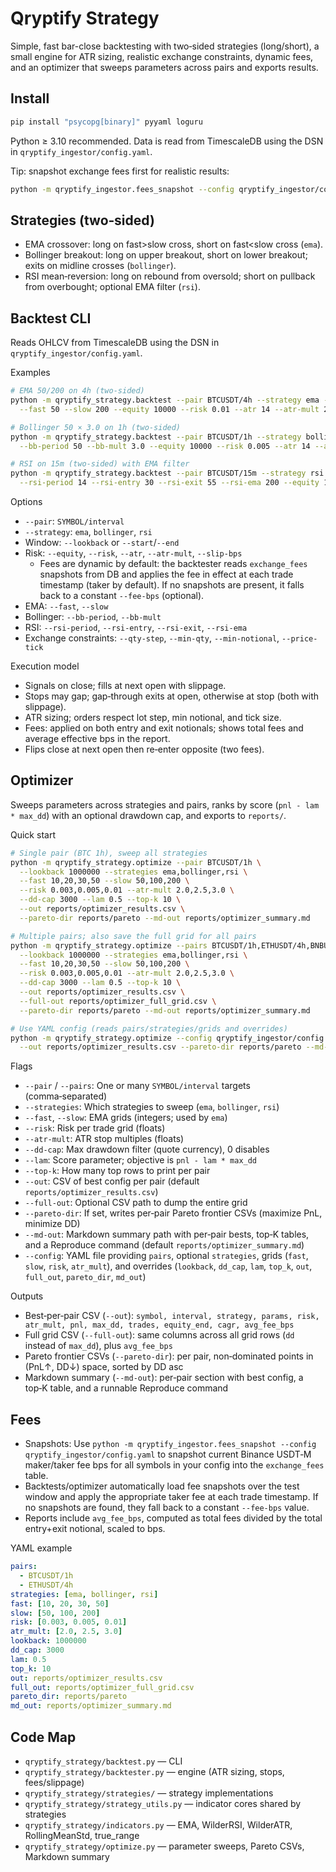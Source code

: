# Qryptify Strategy

Simple, fast bar-close backtesting with two‑sided strategies (long/short), a small engine for ATR sizing, realistic exchange constraints, dynamic fees, and an optimizer that sweeps parameters across pairs and exports results.

## Install

```bash
pip install "psycopg[binary]" pyyaml loguru
```

Python ≥ 3.10 recommended. Data is read from TimescaleDB using the DSN in `qryptify_ingestor/config.yaml`.

Tip: snapshot exchange fees first for realistic results:

```bash
python -m qryptify_ingestor.fees_snapshot --config qryptify_ingestor/config.yaml
```

## Strategies (two‑sided)

- EMA crossover: long on fast>slow cross, short on fast<slow cross (`ema`).
- Bollinger breakout: long on upper breakout, short on lower breakout; exits on midline crosses (`bollinger`).
- RSI mean‑reversion: long on rebound from oversold; short on pullback from overbought; optional EMA filter (`rsi`).

## Backtest CLI

Reads OHLCV from TimescaleDB using the DSN in `qryptify_ingestor/config.yaml`.

Examples

```bash
# EMA 50/200 on 4h (two‑sided)
python -m qryptify_strategy.backtest --pair BTCUSDT/4h --strategy ema --lookback 1000000 \
  --fast 50 --slow 200 --equity 10000 --risk 0.01 --atr 14 --atr-mult 2.0

# Bollinger 50 × 3.0 on 1h (two‑sided)
python -m qryptify_strategy.backtest --pair BTCUSDT/1h --strategy bollinger --lookback 1000000 \
  --bb-period 50 --bb-mult 3.0 --equity 10000 --risk 0.005 --atr 14 --atr-mult 2.0 --slip-bps 1

# RSI on 15m (two‑sided) with EMA filter
python -m qryptify_strategy.backtest --pair BTCUSDT/15m --strategy rsi --lookback 100000 \
  --rsi-period 14 --rsi-entry 30 --rsi-exit 55 --rsi-ema 200 --equity 10000 --risk 0.005 --atr 14 --atr-mult 3.0 --slip-bps 1
```

Options

- `--pair`: `SYMBOL/interval`
- `--strategy`: `ema`, `bollinger`, `rsi`
- Window: `--lookback` or `--start`/`--end`
- Risk: `--equity`, `--risk`, `--atr`, `--atr-mult`, `--slip-bps`
  - Fees are dynamic by default: the backtester reads `exchange_fees` snapshots from DB and applies the fee in effect at each trade timestamp (taker by default). If no snapshots are present, it falls back to a constant `--fee-bps` (optional).
- EMA: `--fast`, `--slow`
- Bollinger: `--bb-period`, `--bb-mult`
- RSI: `--rsi-period`, `--rsi-entry`, `--rsi-exit`, `--rsi-ema`
- Exchange constraints: `--qty-step`, `--min-qty`, `--min-notional`, `--price-tick`

Execution model

- Signals on close; fills at next open with slippage.
- Stops may gap; gap‑through exits at open, otherwise at stop (both with slippage).
- ATR sizing; orders respect lot step, min notional, and tick size.
- Fees: applied on both entry and exit notionals; shows total fees and average effective bps in the report.
- Flips close at next open then re‑enter opposite (two fees).

## Optimizer

Sweeps parameters across strategies and pairs, ranks by score (`pnl - lam * max_dd`) with an optional drawdown cap, and exports to `reports/`.

Quick start

```bash
# Single pair (BTC 1h), sweep all strategies
python -m qryptify_strategy.optimize --pair BTCUSDT/1h \
  --lookback 1000000 --strategies ema,bollinger,rsi \
  --fast 10,20,30,50 --slow 50,100,200 \
  --risk 0.003,0.005,0.01 --atr-mult 2.0,2.5,3.0 \
  --dd-cap 3000 --lam 0.5 --top-k 10 \
  --out reports/optimizer_results.csv \
  --pareto-dir reports/pareto --md-out reports/optimizer_summary.md

# Multiple pairs; also save the full grid for all pairs
python -m qryptify_strategy.optimize --pairs BTCUSDT/1h,ETHUSDT/4h,BNBUSDT/4h \
  --lookback 1000000 --strategies ema,bollinger,rsi \
  --fast 10,20,30,50 --slow 50,100,200 \
  --risk 0.003,0.005,0.01 --atr-mult 2.0,2.5,3.0 \
  --dd-cap 3000 --lam 0.5 --top-k 10 \
  --out reports/optimizer_results.csv \
  --full-out reports/optimizer_full_grid.csv \
  --pareto-dir reports/pareto --md-out reports/optimizer_summary.md

# Use YAML config (reads pairs/strategies/grids and overrides)
python -m qryptify_strategy.optimize --config qryptify_ingestor/config.yaml \
  --out reports/optimizer_results.csv --pareto-dir reports/pareto --md-out reports/optimizer_summary.md
```

Flags

- `--pair` / `--pairs`: One or many `SYMBOL/interval` targets (comma‑separated)
- `--strategies`: Which strategies to sweep (`ema`, `bollinger`, `rsi`)
- `--fast`, `--slow`: EMA grids (integers; used by `ema`)
- `--risk`: Risk per trade grid (floats)
- `--atr-mult`: ATR stop multiples (floats)
- `--dd-cap`: Max drawdown filter (quote currency), 0 disables
- `--lam`: Score parameter; objective is `pnl - lam * max_dd`
- `--top-k`: How many top rows to print per pair
- `--out`: CSV of best config per pair (default `reports/optimizer_results.csv`)
- `--full-out`: Optional CSV path to dump the entire grid
- `--pareto-dir`: If set, writes per‑pair Pareto frontier CSVs (maximize PnL, minimize DD)
- `--md-out`: Markdown summary path with per‑pair bests, top‑K tables, and a Reproduce command (default `reports/optimizer_summary.md`)
- `--config`: YAML file providing `pairs`, optional `strategies`, grids (`fast`, `slow`, `risk`, `atr_mult`), and overrides (`lookback`, `dd_cap`, `lam`, `top_k`, `out`, `full_out`, `pareto_dir`, `md_out`)

Outputs

- Best‑per‑pair CSV (`--out`): `symbol, interval, strategy, params, risk, atr_mult, pnl, max_dd, trades, equity_end, cagr, avg_fee_bps`
- Full grid CSV (`--full-out`): same columns across all grid rows (`dd` instead of `max_dd`), plus `avg_fee_bps`
- Pareto frontier CSVs (`--pareto-dir`): per pair, non‑dominated points in (PnL↑, DD↓) space, sorted by DD asc
- Markdown summary (`--md-out`): per‑pair section with best config, a top‑K table, and a runnable Reproduce command

## Fees

- Snapshots: Use `python -m qryptify_ingestor.fees_snapshot --config qryptify_ingestor/config.yaml` to snapshot current Binance USDT‑M maker/taker fee bps for all symbols in your config into the `exchange_fees` table.
- Backtests/optimizer automatically load fee snapshots over the test window and apply the appropriate taker fee at each trade timestamp. If no snapshots are found, they fall back to a constant `--fee-bps` value.
- Reports include `avg_fee_bps`, computed as total fees divided by the total entry+exit notional, scaled to bps.

YAML example

```yaml
pairs:
  - BTCUSDT/1h
  - ETHUSDT/4h
strategies: [ema, bollinger, rsi]
fast: [10, 20, 30, 50]
slow: [50, 100, 200]
risk: [0.003, 0.005, 0.01]
atr_mult: [2.0, 2.5, 3.0]
lookback: 1000000
dd_cap: 3000
lam: 0.5
top_k: 10
out: reports/optimizer_results.csv
full_out: reports/optimizer_full_grid.csv
pareto_dir: reports/pareto
md_out: reports/optimizer_summary.md
```

## Code Map

- `qryptify_strategy/backtest.py` — CLI
- `qryptify_strategy/backtester.py` — engine (ATR sizing, stops, fees/slippage)
- `qryptify_strategy/strategies/` — strategy implementations
- `qryptify_strategy/strategy_utils.py` — indicator cores shared by strategies
- `qryptify_strategy/indicators.py` — EMA, WilderRSI, WilderATR, RollingMeanStd, true_range
- `qryptify_strategy/optimize.py` — parameter sweeps, Pareto CSVs, Markdown summary
